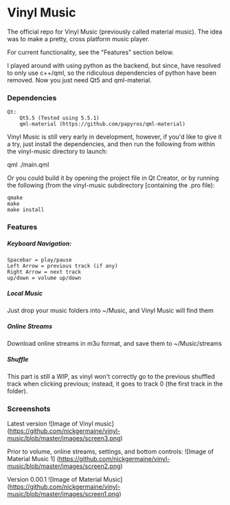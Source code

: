 # Vinyl Music
The official repo for Vinyl Music (previously called material music).  The idea was to make a pretty, cross platform music player.

For current functionality, see the "Features" section below.

I played around with using python as the backend, but since, have resolved to only use c++/qml, so the ridiculous dependencies of python have been removed.  Now you just need Qt5 and qml-material.


### Dependencies
	Qt:
		Qt5.5 (Tested using 5.5.1)
		qml-material (https://github.com/papyros/qml-material)

Vinyl Music is still very early in development, however, if you'd like to give it a try, just install the dependencies, and then run the following from within the vinyl-music directory to launch:

qml ./main.qml

Or you could build it by opening the project file in Qt Creator, or by running the following (from the vinyl-music subdirectory [containing the .pro file):

	qmake
	make
	make install


### Features
##### Keyboard Navigation:
	Spacebar = play/pause
	Left Arrow = previous track (if any)
	Right Arrow = next track
	up/down = volume up/down
	
##### Local Music
Just drop your music folders into ~/Music, and Vinyl Music will find them
	
##### Online Streams
Download online streams in m3u format, and save them to ~/Music/streams

##### Shuffle
This part is still a WIP, as vinyl won't correctly go to the previous shuffled track when clicking previous; instead, it goes to track 0 (the first track in the folder).


### Screenshots
Latest version
![Image of Vinyl music]
(https://github.com/nickgermaine/vinyl-music/blob/master/images/screen3.png)

Prior to volume, online streams, settings, and bottom controls:
![Image of Material Music 1]
(https://github.com/nickgermaine/vinyl-music/blob/master/images/screen2.png)

Version 0.00.1
![Image of Material Music]
(https://github.com/nickgermaine/vinyl-music/blob/master/images/screen1.png)
